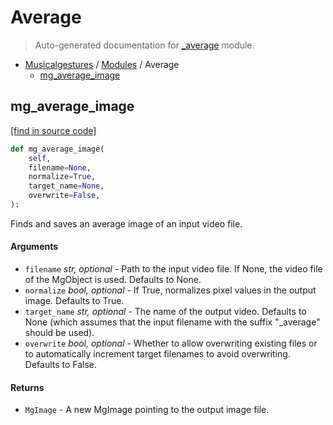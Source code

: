 # Average

> Auto-generated documentation for [_average](https://github.com/fourMs/MGT-python/blob/main/_average.py) module.

- [Musicalgestures](README.md#musicalgestures-index) / [Modules](MODULES.md#musicalgestures-modules) / Average
    - [mg_average_image](#mg_average_image)

## mg_average_image

[[find in source code]](https://github.com/fourMs/MGT-python/blob/main/_average.py#L8)

```python
def mg_average_image(
    self,
    filename=None,
    normalize=True,
    target_name=None,
    overwrite=False,
):
```

Finds and saves an average image of an input video file.

#### Arguments

- `filename` *str, optional* - Path to the input video file. If None, the video file of the MgObject is used. Defaults to None.
- `normalize` *bool, optional* - If True, normalizes pixel values in the output image. Defaults to True.
- `target_name` *str, optional* - The name of the output video. Defaults to None (which assumes that the input filename with the suffix "_average" should be used).
- `overwrite` *bool, optional* - Whether to allow overwriting existing files or to automatically increment target filenames to avoid overwriting. Defaults to False.

#### Returns

- `MgImage` - A new MgImage pointing to the output image file.
